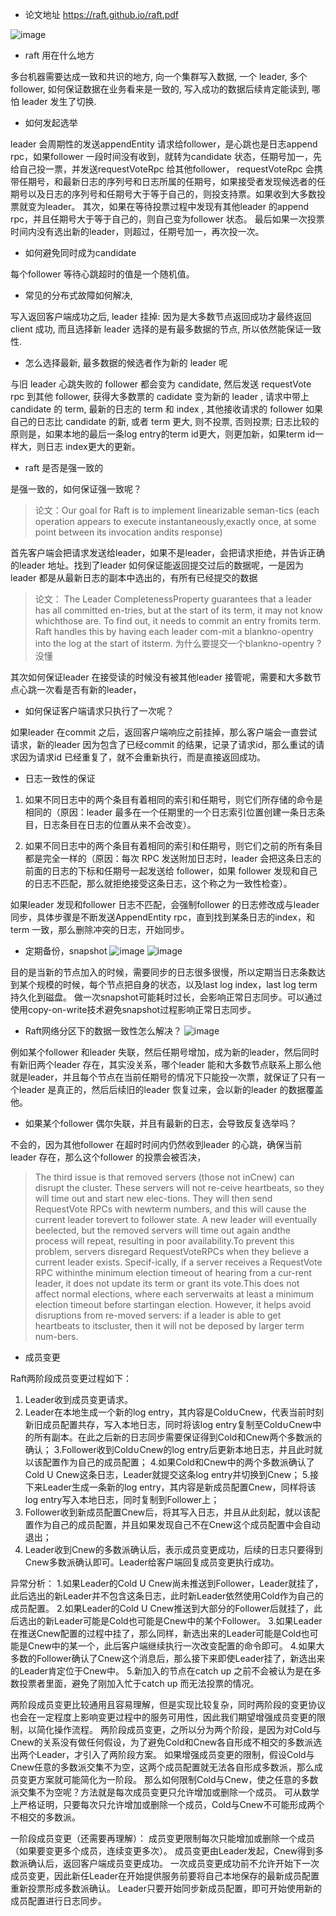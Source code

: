 * 论文地址
https://raft.github.io/raft.pdf

![image](https://user-images.githubusercontent.com/20329409/218662231-f6e1591f-7baa-4bac-8d1b-faecedffe7a3.png)


* raft 用在什么地方 

多台机器需要达成一致和共识的地方, 向一个集群写入数据, 一个 leader, 多个 follower, 如何保证数据在业务看来是一致的, 写入成功的数据后续肯定能读到, 哪怕 leader 发生了切换. 

* 如何发起选举

leader 会周期性的发送appendEntity 请求给follower，是心跳也是日志append rpc，如果follower 一段时间没有收到，就转为candidate 状态，任期号加一，先给自己投一票，并发送requestVoteRpc 给其他follower，
requestVoteRpc 会携带任期号，和最新日志的序列号和日志所属的任期号，如果接受者发现候选者的任期号以及日志的序列号和任期号大于等于自己的，则投支持票。如果收到大多数投票就变为leader。
其次，如果在等待投票过程中发现有其他leader 的append rpc，并且任期号大于等于自己的，则自己变为follower 状态。
最后如果一次投票时间内没有选出新的leader，则超过，任期号加一，再次投一次。

* 如何避免同时成为candidate

每个follower 等待心跳超时的值是一个随机值。

* 常见的分布式故障如何解决,

写入返回客户端成功之后, leader 挂掉: 因为是大多数节点返回成功才最终返回 client 成功, 而且选择新 leader 选择的是有最多数据的节点, 所以依然能保证一致性.

* 怎么选择最新, 最多数据的候选者作为新的 leader 呢

与旧 leader 心跳失败的 follower 都会变为 candidate, 然后发送 requestVote rpc 到其他 follower, 获得大多数票的 cadidate 变为新的 leader , 请求中带上candidate 的 term, 最新的日志的 term 和 index , 其他接收请求的 follower 如果自己的日志比 candidate 的新, 或者 term 更大, 则不投票, 否则投票; 日志比较的原则是，如果本地的最后一条log entry的term id更大，则更加新，如果term id一样大，则日志 index更大的更新。

* raft 是否是强一致的

是强一致的，如何保证强一致呢？
>论文：Our goal for Raft is to implement linearizable seman-tics (each operation appears to execute instantaneously,exactly once, at some point between its invocation andits response)

首先客户端会把请求发送给leader，如果不是leader，会把请求拒绝，并告诉正确的leader 地址。找到了leader 如何保证能返回提交过后的数据呢，一是因为leader 都是从最新日志的副本中选出的，有所有已经提交的数据
>论文： The Leader CompletenessProperty guarantees that a leader has all committed en-tries, but at the start of its term, it may not know whichthose are. To find out, it needs to commit an entry fromits term. Raft handles this by having each leader com-mit a blankno-opentry into the log at the start of itsterm. 
为什么要提交一个blankno-opentry ? 没懂

其次如何保证leader 在接受读的时候没有被其他leader 接管呢，需要和大多数节点心跳一次看是否有新的leader，

* 如何保证客户端请求只执行了一次呢？

如果leader 在commit 之后，返回客户端响应之前挂掉，那么客户端会一直尝试请求，新的leader 因为包含了已经commit 的结果，记录了请求id，那么重试的请求因为请求id 已经重复了，就不会重新执行，而是直接返回成功。

* 日志一致性的保证

1. 如果不同日志中的两个条目有着相同的索引和任期号，则它们所存储的命令是相同的（原因：leader 最多在一个任期里的一个日志索引位置创建一条日志条目，日志条目在日志的位置从来不会改变）。


2. 如果不同日志中的两个条目有着相同的索引和任期号，则它们之前的所有条目都是完全一样的（原因：每次 RPC 发送附加日志时，leader 会把这条日志的前面的日志的下标和任期号一起发送给 follower，如果 follower 发现和自己的日志不匹配，那么就拒绝接受这条日志，这个称之为一致性检查）。

如果leader 发现和follower 日志不匹配，会强制follower 的日志修改成与leader 同步，具体步骤是不断发送AppendEntity rpc，直到找到某条日志的index，和term 一致，那么删除冲突的日志，开始同步。

* 定期备份，snapshot
![image](https://user-images.githubusercontent.com/20329409/218662381-63a55eb5-d057-42a6-b40d-6d82dcfc4db0.png)
![image](https://user-images.githubusercontent.com/20329409/218662562-7ab8790b-326e-497c-9416-6c2071826e84.png)

目的是当新的节点加入的时候，需要同步的日志很多很慢，所以定期当日志条数达到某个规模的时候，每个节点把自身的状态，以及last log index，last log term 持久化到磁盘。
做一次snapshot可能耗时过长，会影响正常日志同步。可以通过使用copy-on-write技术避免snapshot过程影响正常日志同步。

* Raft网络分区下的数据一致性怎么解决？
![image](https://user-images.githubusercontent.com/20329409/218666469-7a25fe4e-feda-415e-8dcb-3ad4842e81b6.png)

例如某个follower 和leader 失联，然后任期号增加，成为新的leader，然后同时有新旧两个leader 存在，其实没关系，哪个leader 能和大多数节点联系上那么他就是leader，并且每个节点在当前任期号的情况下只能投一次票，就保证了只有一个leader 是真正的，然后后续旧的leader 恢复过来，会以新的leader 的数据覆盖他。

* 如果某个follower 偶尔失联，并且有最新的日志，会导致反复选举吗？ 

不会的，因为其他follower 在超时时间内仍然收到leader 的心跳，确保当前leader 存在，那么这个follower 的投票会被否决，

>The third issue is that removed servers (those not inCnew) can disrupt the cluster. These servers will not re-ceive heartbeats, so they will time out and start new elec-tions. They will then send RequestVote RPCs with newterm numbers, and this will cause the current leader torevert to follower state. A new leader will eventually beelected, but the removed servers will time out again andthe process will repeat, resulting in poor availability.To prevent this problem, servers disregard RequestVoteRPCs when they believe a current leader exists. Specif-ically, if a server receives a RequestVote RPC withinthe minimum election timeout of hearing from a cur-rent leader, it does not update its term or grant its vote.This does not affect normal elections, where each serverwaits at least a minimum election timeout before startingan election. However, it helps avoid disruptions from re-moved servers: if a leader is able to get heartbeats to itscluster, then it will not be deposed by larger term num-bers.


* 成员变更



Raft两阶段成员变更过程如下：

1. Leader收到成员变更请求。
2. Leader在本地生成一个新的log entry，其内容是Cold∪Cnew，代表当前时刻新旧成员配置共存，写入本地日志，同时将该log entry复制至Cold∪Cnew中的所有副本。在此之后新的日志同步需要保证得到Cold和Cnew两个多数派的确认；
3.Follower收到Cold∪Cnew的log entry后更新本地日志，并且此时就以该配置作为自己的成员配置；
4.如果Cold和Cnew中的两个多数派确认了Cold U Cnew这条日志，Leader就提交这条log entry并切换到Cnew；
5.接下来Leader生成一条新的log entry，其内容是新成员配置Cnew，同样将该log entry写入本地日志，同时复制到Follower上；
6. Follower收到新成员配置Cnew后，将其写入日志，并且从此刻起，就以该配置作为自己的成员配置，并且如果发现自己不在Cnew这个成员配置中会自动退出；
7. Leader收到Cnew的多数派确认后，表示成员变更成功，后续的日志只要得到Cnew多数派确认即可。Leader给客户端回复成员变更执行成功。

异常分析：
1.如果Leader的Cold U Cnew尚未推送到Follower，Leader就挂了，此后选出的新Leader并不包含这条日志，此时新Leader依然使用Cold作为自己的成员配置。
2.如果Leader的Cold U Cnew推送到大部分的Follower后就挂了，此后选出的新Leader可能是Cold也可能是Cnew中的某个Follower。
3.如果Leader在推送Cnew配置的过程中挂了，那么同样，新选出来的Leader可能是Cold也可能是Cnew中的某一个，此后客户端继续执行一次改变配置的命令即可。
4.如果大多数的Follower确认了Cnew这个消息后，那么接下来即使Leader挂了，新选出来的Leader肯定位于Cnew中。
5.新加入的节点在catch up 之前不会被认为是在多数投票者里面，避免了刚加入忙于catch up 而无法投票的情况。

两阶段成员变更比较通用且容易理解，但是实现比较复杂，同时两阶段的变更协议也会在一定程度上影响变更过程中的服务可用性，因此我们期望增强成员变更的限制，以简化操作流程。
两阶段成员变更，之所以分为两个阶段，是因为对Cold与Cnew的关系没有做任何假设，为了避免Cold和Cnew各自形成不相交的多数派选出两个Leader，才引入了两阶段方案。
如果增强成员变更的限制，假设Cold与Cnew任意的多数派交集不为空，这两个成员配置就无法各自形成多数派，那么成员变更方案就可能简化为一阶段。
那么如何限制Cold与Cnew，使之任意的多数派交集不为空呢？方法就是每次成员变更只允许增加或删除一个成员。
可从数学上严格证明，只要每次只允许增加或删除一个成员，Cold与Cnew不可能形成两个不相交的多数派。

一阶段成员变更（还需要再理解）：
成员变更限制每次只能增加或删除一个成员（如果要变更多个成员，连续变更多次）。
成员变更由Leader发起，Cnew得到多数派确认后，返回客户端成员变更成功。
一次成员变更成功前不允许开始下一次成员变更，因此新任Leader在开始提供服务前要将自己本地保存的最新成员配置重新投票形成多数派确认。
Leader只要开始同步新成员配置，即可开始使用新的成员配置进行日志同步。
